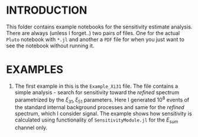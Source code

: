 INTRODUCTION
==========

This folder contains example notebooks for the sensitivity estimate analysis. There are always (unless I forget..) two pairs of files. One for the actual `Pluto` notebook with `*.jl` and another a `PDF` file for when you just want to see the notebook without running it. 

EXAMPLES
=======
1. The first example in this is the `Example_Xi31` file. The file contains a simple analysis - search for sensitivity toward the *refined* spectrum parametrized by the $\xi_{31}, \xi_{51}$ parameters. Here I generated $10^8$ events of the standard internal background processes and same for the *refined* spectrum, which I consider signal. The example shows how sensitivity is calculated using functionality of `SensitivityModule.jl` for the $E_{sum}$ channel only. 